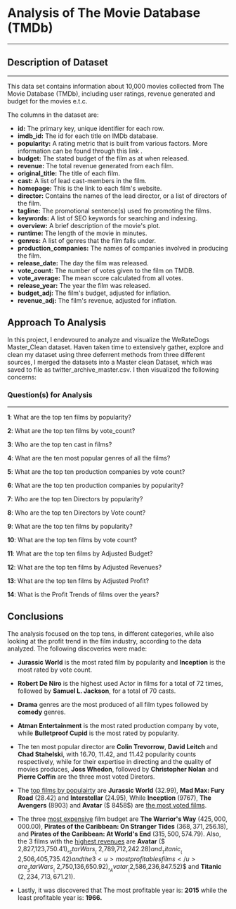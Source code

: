 # Analysis of The Movie Database (TMDb)
<hr>


## Description of Dataset
<hr>
This data set contains information about 10,000 movies collected from <a url="https://www.themoviedb.org/">The Movie Database (TMDb)</a>, including user ratings, revenue generated and budget for the movies e.t.c.


The columns in the dataset are:

- **id:** The primary key, unique identifier for each row.
- **imdb_id:** The id for each title on IMDb database.
- **popularity:** A rating metric that is built from various factors. More information can be found through this <a url="https://developers.themoviedb.org/3/getting-started/popularity">link</a> .
- __budget:__ The stated budget of the film as at when released.
- __revenue:__ The total revenue generated from each film.
- __original_title:__ The title of each film.
- __cast:__ A list of lead cast-members in the film.
- __homepage:__ This is the link to each film's website.
- __director:__ Contains the names of the lead director, or a list of directors of the film.
- __tagline:__ The promotional sentence(s) used fro promoting the films.
- __keywords:__ A list of SEO keywords for searching and indexing.
- __overview:__ A brief description of the movie's plot.
- __runtime:__ The length of the movie in minutes.
- __genres:__ A list of genres that the film falls under.
- __production_companies:__ The names of companies involved in producing the film.
- __release_date:__ The day the film was released.
- __vote_count:__ The number of votes given to the film on TMDB.
- __vote_average:__ The mean score calculated from all votes.
- __release_year:__ The year the film was released.
- __budget_adj:__ The film's budget, adjusted for inflation.
- __revenue_adj:__ The film's revenue, adjusted for inflation.


## Approach To Analysis
In this project, I endevoured to analyze and visualize the WeRateDogs Master_Clean dataset. Haven taken time to extensively gather, explore and clean my dataset using three deferrent methods from three different sources, I merged the datasets into a Master clean Dataset, which was saved to file as twitter_archive_master.csv. I then visualized the following concerns:


### Question(s) for Analysis
<hr>

**1**: What are the top ten films by popularity?

**2**: What are the top ten films by vote_count?

**3**: Who are the top ten cast in films?

**4**: What are the ten most popular genres of all the films?

**5**: What are the top ten production companies by vote count?

**6**: What are the top ten production companies by popularity?

**7**: Who are the top ten Directors by popularity?

**8**: Who are the top ten Directors by Vote count?

**9**: What are the top ten films by popularity?

**10**: What are the top ten films by vote count?

**11**: What are the top ten films by Adjusted Budget?

**12**: What are the top ten films by Adjusted Revenues?

**13**: What are the top ten films by Adjusted Profit?

**14**: What is the Profit Trends of films over the years?




## Conclusions

The analysis focused on the top tens, in different categories, while also looking at the profit trend in the film industry, according to the data analyzed. The following discoveries were made:

- **Jurassic World** is the most rated film by popularity and __Inception__ is the most rated by vote count.

- **Robert De Niro** is the highest used Actor in films for a total of 72 times, followed by **Samuel L. Jackson**, for a total of  70 casts. 

- __Drama__ genres are the most produced of all film types followed by __comedy__ genres.

- __Atman Entertainment__ is the most rated production company by vote, while __Bulletproof Cupid__ is the most rated by popularity.

- The ten most popular director are __Colin Trevorrow__, __David Leitch__ and __Chad Stahelski__, with 16.70, 11.42, and 11.42 popularity counts respectively, while for their expertise in directing and the quality of movies produces, __Joss Whedon__, followed by __Christopher Nolan__ and __Pierre Coffin__ are the three most voted Diretors.

- The <u> top films by populairty</u> are __Jurassic World__ ($32.99$), __Mad Max: Fury Road__ ($28.42$) and __Interstellar__ ($24.95$), While __Inception__ ($9767$), __The Avengers__ ($8903$) and __Avatar__ ($	8458$) are <u>the most voted films</u>.

- The three <u>most expensive</U> film budget are __The Warrior's Way__ ($425,000,000.00$), __Pirates of the Caribbean: On Stranger Tides__ ($368,371,256.18$), and __Pirates of the Caribbean: At World's End__ ($315,500,574.79$). Also, the 3 films with the <u>highest revenues</u> are __Avatar__ ($ 2,827,123,750.41$), __Star Wars__ ($ 2,789,712,242.28$) and __Titanic__ ($ 2,506,405,735.42$) and the 3 <u>most profitables films</u> are __Star Wars__ ($ 2,750,136,650.92)$, __Avatar__ ($2,586,236,847.52)$ and __Titanic__ ($2,234,713,671.21$).

- Lastly, it was discovered that The most profitable year is: __2015__ while the least profitable year is: __1966.__